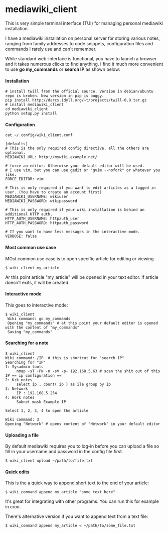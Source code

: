 mediawiki_client
================

This is very simple terminal interface (TUI) for managing personal mediawiki installation.

I have a mediawiki installation on personal server for storing various notes, ranging from family addresses to code snippets, configuration files and commands I rarely use and can't remember.

While standard web-interface is functional, you have to launch a browser and it takes numerous clicks to find anything. 
I find it much more convenient to use **go my_commands** or **search IP** as shown below:

#### Installation ####

    # install twill from the official source. Version in debian/ubuntu repo is broken. New version in pip is buggy.
    pip install http://darcs.idyll.org/~t/projects/twill-0.9.tar.gz
    # install mediawiki_client
    cd mediawiki_client
    python setup.py install

#### Configuration ####
    
    cat ~/.config/wiki_client.conf
    
    [defaults]
    # This is the only required config directive, all the others are optional.
    MEDIAWIKI_URL: http://mywiki.example.net/
    
    # force an editor. Otherwise your default editor will be used.
    # I use vim, but you can use gedit or "gvim --nofork" or whatever you like.
    FORCE_EDITOR: vim
    
    # This is only required if you want to edit articles as a logged in user. (You have to create an account first)
    MEDIAWIKI_USERNAME: wikiuser
    MEDIAWIKI_PASSWORD: wikipassword
    
    # This is only required if your wiki installation is behind an additional HTTP auth.
    HTTP_AUTH_USERNAME: httpauth_user
    HTTP_AUTH_PASSWORD: httpauth_password
    
    # If you want to have less messages in the interactive mode.
    VERBOSE: false

#### Most common use case

MOst common use case is to open specific article for editing or viewing

    $ wiki_client my_article
    
Ar this point article "my_article" will be opened in your text editor.
If article doesn't exits, it will be created.


#### Interactive mode
    
This goes to interactive mode:

    $ wiki_client
     Wiki command: go my_commands 
     Opening "my_commands" # at this point your default editor is opened with the content of "my_commands"
     Saving "my_commands"


     
#### Searching for a note

    $ wiki_client
    Wiki command: /IP  # this is shortcut for "search IP"
    Searching for "IP"
    1: Sysadmin tools 
    	 nmap -sT -PN -n -sV -p- 192.168.5.63 # scan the shit out of this IP == ip configuration ==
    2: Kzk notes 
    	 select ip , count( ip ) as ile group by ip 
    3: Network 
    	 IP : 192.168.5.254
    4: Work notes 
    	 Subnet mask Example IP 
        
    Select 1, 2, 3, 4 to open the article
     
    Wiki command: 3
    Opening "Network" # opens content of "Network" in your default editor

#### Uploading a file

By default mediawiki requires you to log-in before you can upload a file so fill in your username and password in the config file first. 
    
    $ wiki_client upload ~/path/to/file.txt

#### Quick edits

This is the a quick way to append short text to the end of your article:

    $ wiki_command append my_article "some text here"
    
It's great for integrating with other programs. You can run this for example in cron.

There's alternative version if you want to append text from a text file:

    $ wiki_command append my_article < ~/path/to/some_file.txt
    


    
